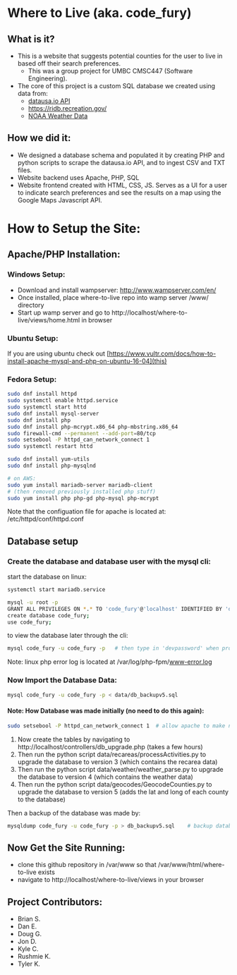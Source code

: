 # Where to Live (aka. code_fury)
## What is it?
* This is a website that suggests potential counties for the user to live in based off their search preferences.
  * This was a group project for UMBC CMSC447 (Software Engineering).
* The core of this project is a custom SQL database we created using data from:
  * [datausa.io API](https://github.com/DataUSA/datausa-api/wiki/Data-API)
  * https://ridb.recreation.gov/
  * [NOAA Weather Data](https://www.ncdc.noaa.gov/data-access/land-based-station-data/land-based-datasets/climate-normals/1981-2010-normals-data)
  
## How we did it:
* We designed a database schema and populated it by creating PHP and python scripts to scrape the datausa.io API, and to ingest CSV and TXT files.
* Website backend uses Apache, PHP, SQL
* Website frontend created with HTML, CSS, JS.  Serves as a UI for a user to indicate search preferences and see the results on a map using the Google Maps Javascript API.


# How to Setup the Site:
## Apache/PHP Installation:
### Windows Setup:
* Download and install wampserver: http://www.wampserver.com/en/
* Once installed, place where-to-live repo into wamp server /www/ directory
* Start up wamp server and go to http://localhost/where-to-live/views/home.html in browser

### Ubuntu Setup:
If you are using ubuntu check out [https://www.vultr.com/docs/how-to-install-apache-mysql-and-php-on-ubuntu-16-04](this)

### Fedora Setup:
````bash
sudo dnf install httpd
sudo systemctl enable httpd.service
sudo systemctl start httd
sudo dnf install mysql-server
sudo dnf install php
sudo dnf install php-mcrypt.x86_64 php-mbstring.x86_64
sudo firewall-cmd --permanent --add-port=80/tcp
sudo setsebool -P httpd_can_network_connect 1
sudo systemctl restart httd

sudo dnf install yum-utils
sudo dnf install php-mysqlnd

# on AWS:
sudo yum install mariadb-server mariadb-client
# (then removed previously installed php stuff)
sudo yum install php php-gd php-mysql php-mcrypt
````
Note that the configuation file for apache is located at: /etc/httpd/conf/httpd.conf

## Database setup
### Create the database and database user with the mysql cli:
start the database on linux:
````bash
systemctl start mariadb.service
````

````bash
mysql -u root -p
GRANT ALL PRIVILEGES ON *.* TO 'code_fury'@'localhost' IDENTIFIED BY 'devpassword';
create database code_fury;
use code_fury;
````

to view the database later through the cli:
````bash
mysql code_fury -u code_fury -p   # then type in 'devpassword' when prompted.
````

Note: linux php error log is located at /var/log/php-fpm/www-error.log

### Now Import the Database Data:
````bash
mysql code_fury -u code_fury -p < data/db_backupv5.sql
````

#### Note: How Database was made initially (no need to do this again):

````bash
sudo setsebool -P httpd_can_network_connect 1  # allow apache to make network calls (for curl)
````
1. Now create the tables by navigating to http://localhost/controllers/db_upgrade.php (takes a few hours)
2. Then run the python script data/recareas/processActivities.py to upgrade the database to version 3 (which contains the recarea data)
3. Then run the python script data/weather/weather_parse.py to upgrade the database to version 4 (which contains the weather data)
4. Then run the python script data/geocodes/GeocodeCounties.py to upgrade the database to version 5 (adds the lat and long of each county to the database)

Then a backup of the database was made by:
````bash
mysqldump code_fury -u code_fury -p > db_backupv5.sql    # backup database
````

## Now Get the Site Running:
* clone this github repository in /var/www so that /var/www/html/where-to-live exists
* navigate to http://localhost/where-to-live/views in your browser 

## Project Contributors:
* Brian S.
* Dan E.
* Doug G.
* Jon D.
* Kyle C.
* Rushmie K.
* Tyler K.
